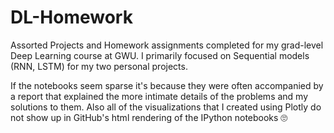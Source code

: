 # DL-Homework

Assorted Projects and Homework assignments completed for my grad-level Deep Learning course at GWU. I primarily focused on Sequential models (RNN, LSTM) for my two personal projects. 

If the notebooks seem sparse it's because they were often accompanied by a report that explained the more intimate details of the problems and my solutions to them. Also all of the visualizations that I created using Plotly do not show up in GitHub's html rendering of the IPython notebooks 🙄
